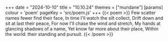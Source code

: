 +++
date = "2024-10-10"
title = "10.10.24"
themes = ["mundane"]
[params]
  colour = 'poem'
  pageKey = 'src/poem.js'
+++
{{< poem >}}
Few scatter names fewer find their face,
In time I'll watch the silt collect,
Drift down and sit at last their peace,
For now I'll chase the wind and stretch,
My hands at glancing shadows of a name,
Yet know far more about their place,
Within the world: their standing and pursuit.
{{< /poem >}}